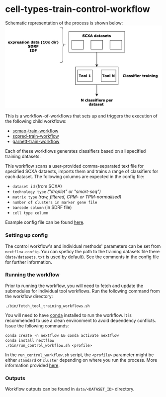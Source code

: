 # cell-types-train-control-workflow
Schematic representation of the process is shown below: 
![](classifier_training.png)

This is a workflow-of-workflows that sets up and triggers the execution of the following child workflows: 
* [scmap-train-workflow](https://github.com/ebi-gene-expression-group/scmap-train-workflow)
* [scpred-train-workflow](https://github.com/ebi-gene-expression-group/scpred-train-workflow/blob/develop/README.md)
* [garnett-train-workflow](https://github.com/ebi-gene-expression-group/garnett-train-workflow)

Each of these workflows generates classifiers based on all specified training datasets. 

This workflow scans a user-provided comma-separated text file for specified SCXA dataests, imports them and trains a range of classifiers for each dataset. The following columns are expected in the config file: 
* `dataset id` (from SCXA)
* `technology type` _("droplet" or "smart-seq")_
* `matrix type` _(raw, filtered, CPM- or TPM-normalised)_
* `number of clusters in marker gene file` 
* `barcode column` (in SDRF file) 
* `cell type column` 

Example config file can be found [here](example_config.txt).

### Setting up config
The control workflow's and individual methods' parameters can be set from `nextflow.config`. You can speficy the path to the training datasets file there (`data/datasets.txt` is used by default). See the comments in the config file for further information. 

### Running the workflow 
Prior to running the workflow, you will need to fetch and update the submodules for individual tool workflows. Run the following command from the workflow directory: 
```
./bin/fetch_tool_training_workflows.sh 
```

You will need to have [conda](https://docs.conda.io/en/latest/) installed to run the workflow. It is recommended to use a clean environment to avoid dependency conflicts. Issue the following commands: 
```
conda create -n nextflow && conda activate nextflow 
conda install nextflow 
./bin/run_control_workflow.sh <profile>
```
In the `run_control_workflow.sh` script, the `<profile>` parameter might be either `standard` or `cluster` depending on where you run the process. More information provided [here](https://www.nextflow.io/docs/latest/executor.html#).

### Outputs 
Workflow outputs can be found in `data/<DATASET_ID>` directory.


